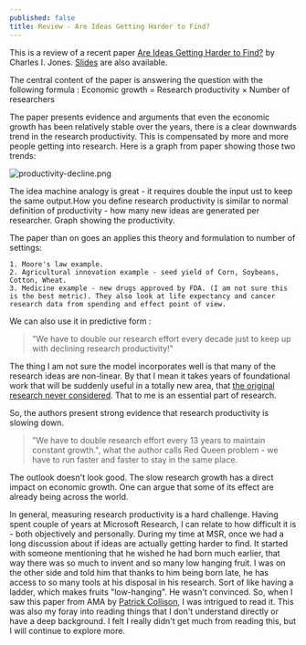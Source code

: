 ```yaml
---
published: false
title: Review - Are Ideas Getting Harder to Find? 
---
```

This is a review of a recent paper [Are Ideas Getting Harder to Find?](https://web.stanford.edu/~chadj/IdeaPF.pdf) by Charles I. Jones. [Slides](https://web.stanford.edu/~chadj/slides-ideas.pdf) are also available.

The central content of the paper is answering the question with the following formula :
Economic growth = Research productivity × Number of researchers

The paper presents evidence and arguments that even the economic growth has been relatively stable over the years, there is a clear downwards trend in the research productivity. This is compensated by more and more people getting into research. Here is a graph from paper showing those two trends:

![productivity-decline.png]({{site.baseurl}}/images/ideas-1.png)

The idea machine analogy is great - it requires double the input ust to keep the same output.How you define research productivity is similar to normal definition of productivity - how many new ideas are generated per researcher. Graph showing the productivity.

The paper than on goes an applies this theory and formulation to number of settings:

    1. Moore's law example.
    2. Agricultural innovation example - seed yield of Corn, Soybeans, Cotton, Wheat.
    3. Medicine example - new drugs approved by FDA. (I am not sure this is the best metric). They also look at life expectancy and cancer research data from spending and effect point of view.

We can also use it in predictive form :

> "We have to double our research effort every decade just to keep up with declining research productivity!"

The thing I am not sure the model incorporates well is that many of the research ideas are non-linear. By that I mean it takes years of foundational work that will be suddenly useful in a totally new area, that [the original research never considered](https://www.ideatovalue.com/inno/nickskillicorn/2016/09/10-famous-inventions-culmination-peoples-work/). That to me is an essential part of research.

So, the authors present strong evidence that research productivity is slowing down.

> "We have to double research effort every 13 years to maintain constant growth.", what the author calls Red Queen problem - we have to run faster and faster to stay in the same place. 

The outlook doesn't look good. The slow research growth has a direct impact on economic growth. One can argue that some of its effect are already being across the world. 

In general, measuring research productivity is a hard challenge. Having spent couple of years at Microsoft Research, I can relate to how difficult it is - both objectively and personally. During my time at MSR, once we had a long discussion about if ideas are actually getting harder to find. It started with someone mentioning that he wished he had born much earlier, that way there was so much to invent and so many low hanging fruit. I was on the other side and told him that thanks to him being born late, he has access to so many tools at his disposal in his research. Sort of like having a ladder, which makes fruits "low-hanging". He wasn't convinced. So, when I saw this paper from AMA by [Patrick Collison](https://twitter.com/patrickc), I was intrigued  to read it. This was also my foray into reading things that I don't understand directly or have a deep background. I felt I really didn't get much from reading this, but I will continue to explore more. 
